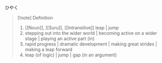 ひやく
>[!note] Definition
> 1.  [[Noun]], [[Suru]], [[Intransitive]]
> leap | jump
> 2. stepping out into the wider world | becoming active on a wider stage | playing an active part (in) 
> 3. rapid progress | dramatic development | making great strides | making a leap forward 
> 4. leap (of logic) | jump | gap (in an argument)

